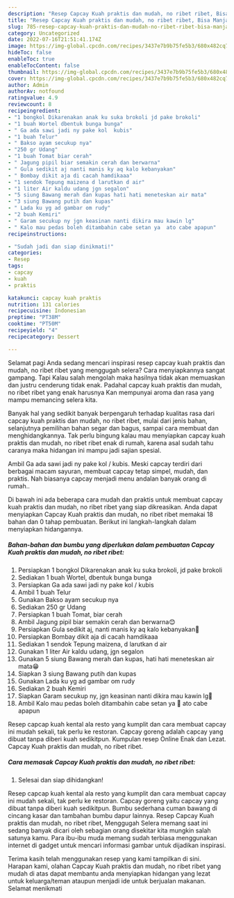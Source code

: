 ```yaml
---
description: "Resep Capcay Kuah praktis dan mudah, no ribet ribet, Bisa Manjain Lidah"
title: "Resep Capcay Kuah praktis dan mudah, no ribet ribet, Bisa Manjain Lidah"
slug: 785-resep-capcay-kuah-praktis-dan-mudah-no-ribet-ribet-bisa-manjain-lidah
category: Uncategorized
date: 2022-07-16T21:51:41.174Z
image: https://img-global.cpcdn.com/recipes/3437e7b9b75fe5b3/680x482cq70/capcay-kuah-praktis-dan-mudah-no-ribet-ribet-foto-resep-utama.jpg
hideToc: false
enableToc: true
enableTocContent: false
thumbnail: https://img-global.cpcdn.com/recipes/3437e7b9b75fe5b3/680x482cq70/capcay-kuah-praktis-dan-mudah-no-ribet-ribet-foto-resep-utama.jpg
cover: https://img-global.cpcdn.com/recipes/3437e7b9b75fe5b3/680x482cq70/capcay-kuah-praktis-dan-mudah-no-ribet-ribet-foto-resep-utama.jpg
author: Admin
authorAv: notfound
ratingvalue: 4.9
reviewcount: 8
recipeingredient:
- "1 bongkol Dikarenakan anak ku suka brokoli jd pake brokoli"
- "1 buah Wortel dbentuk bunga bunga"
- " Ga ada sawi jadi ny pake kol  kubis"
- "1 buah Telur"
- " Bakso ayam secukup nya"
- "250 gr Udang"
- "1 buah Tomat biar cerah"
- " Jagung pipil biar semakin cerah dan berwarna"
- " Gula sedikit aj nanti manis ky aq kalo kebanyakan"
- " Bombay dikit aja di cacah hamdikaaa"
- "1 sendok Tepung maizena d larutkan d air"
- "1 liter Air kaldu udang jgn segalon"
- "5 siung Bawang merah dan kupas hati hati meneteskan air mata"
- "3 siung Bawang putih dan kupas"
- " Lada ku yg ad gambar om rudy"
- "2 buah Kemiri"
- " Garam secukup ny jgn keasinan nanti dikira mau kawin lg"
- " Kalo mau pedas boleh ditambahin cabe setan ya  ato cabe apapun"
recipeinstructions:

- "Sudah jadi dan siap dinikmati!"
categories:
- Resep
tags:
- capcay
- kuah
- praktis

katakunci: capcay kuah praktis 
nutrition: 131 calories
recipecuisine: Indonesian
preptime: "PT38M"
cooktime: "PT50M"
recipeyield: "4"
recipecategory: Dessert

---
```



Selamat pagi Anda sedang mencari inspirasi resep capcay kuah praktis dan mudah, no ribet ribet yang menggugah selera? Cara menyiapkannya sangat gampang. Tapi Kalau salah mengolah maka hasilnya tidak akan memuaskan dan justru cenderung tidak enak. Padahal capcay kuah praktis dan mudah, no ribet ribet yang enak harusnya Kan mempunyai aroma dan rasa yang mampu memancing selera kita.


Banyak hal yang sedikit banyak berpengaruh terhadap kualitas rasa dari capcay kuah praktis dan mudah, no ribet ribet, mulai dari jenis bahan, selanjutnya pemilihan bahan segar dan bagus, sampai cara membuat dan menghidangkannya. Tak perlu bingung kalau mau menyiapkan capcay kuah praktis dan mudah, no ribet ribet enak di rumah, karena asal sudah tahu caranya maka hidangan ini mampu jadi sajian spesial.

Ambil Ga ada sawi jadi ny pake kol / kubis. Meski capcay terdiri dari berbagai macam sayuran, membuat capcay tetap simpel, mudah, dan praktis. Nah biasanya capcay menjadi menu andalan banyak orang di rumah..


Di bawah ini ada beberapa cara mudah dan praktis untuk membuat capcay kuah praktis dan mudah, no ribet ribet yang siap dikreasikan. Anda dapat menyiapkan Capcay Kuah praktis dan mudah, no ribet ribet memakai 18 bahan dan 0 tahap pembuatan. Berikut ini langkah-langkah dalam menyiapkan hidangannya.

<!--inarticleads1-->

##### Bahan-bahan dan bumbu yang diperlukan dalam pembuatan Capcay Kuah praktis dan mudah, no ribet ribet:

1. Persiapkan 1 bongkol Dikarenakan anak ku suka brokoli, jd pake brokoli
1. Sediakan 1 buah Wortel, dbentuk bunga bunga
1. Persiapkan  Ga ada sawi jadi ny pake kol / kubis
1. Ambil 1 buah Telur
1. Gunakan  Bakso ayam secukup nya
1. Sediakan 250 gr Udang
1. Persiapkan 1 buah Tomat, biar cerah
1. Ambil  Jagung pipil biar semakin cerah dan berwarna😊
1. Persiapkan  Gula sedikit aj, nanti manis ky aq kalo kebanyakan🤣
1. Persiapkan  Bombay dikit aja di cacah hamdikaaa
1. Sediakan 1 sendok Tepung maizena, d larutkan d air
1. Gunakan 1 liter Air kaldu udang, jgn segalon
1. Gunakan 5 siung Bawang merah dan kupas, hati hati meneteskan air mata😁
1. Siapkan 3 siung Bawang putih dan kupas
1. Gunakan  Lada ku yg ad gambar om rudy
1. Sediakan 2 buah Kemiri
1. Siapkan  Garam secukup ny, jgn keasinan nanti dikira mau kawin lg🤭
1. Ambil  Kalo mau pedas boleh ditambahin cabe setan ya 👹 ato cabe apapun


Resep capcap kuah kental ala resto yang kumplit dan cara membuat capcay ini mudah sekali, tak perlu ke restoran. Capcay goreng adalah capcay yang dibuat tanpa diberi kuah sedikitpun. Kumpulan resep Online Enak dan Lezat. Capcay Kuah praktis dan mudah, no ribet ribet. 

<!--inarticleads2-->

##### Cara memasak Capcay Kuah praktis dan mudah, no ribet ribet:


1. Selesai dan siap dihidangkan!

Resep capcap kuah kental ala resto yang kumplit dan cara membuat capcay ini mudah sekali, tak perlu ke restoran. Capcay goreng yaitu capcay yang dibuat tanpa diberi kuah sedikitpun. Bumbu sederhana cuman bawang di cincang kasar dan tambahan bumbu dapur lainnya. Resep Capcay Kuah praktis dan mudah, no ribet ribet, Menggugah Selera memang saat ini sedang banyak dicari oleh sebagian orang disekitar kita mungkin salah satunya kamu. Para ibu-ibu muda memang sudah terbiasa menggunakan internet di gadget untuk mencari informasi gambar untuk dijadikan inspirasi. 

Terima kasih telah menggunakan resep yang kami tampilkan di sini. Harapan kami, olahan Capcay Kuah praktis dan mudah, no ribet ribet yang mudah di atas dapat membantu anda menyiapkan hidangan yang lezat untuk keluarga/teman ataupun menjadi ide untuk berjualan makanan. Selamat menikmati

